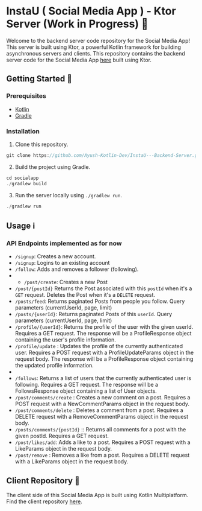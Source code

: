 # InstaU ( Social Media App )  - Ktor Server (Work in Progress) 🚧

Welcome to the backend server code repository for the Social Media App! This server is built using Ktor, a powerful Kotlin framework for building asynchronous servers and clients.
This repository contains the backend server code for the Social Media App [here]([https://github.com/patrickdip/KMM_SocialMediaApp](https://github.com/Ayush-Kotlin-Dev/InstaU---Frontend-Android-App)) built using Ktor.

## Getting Started 🚀

### Prerequisites
- [Kotlin](https://kotlinlang.org/)
- [Gradle](https://gradle.org/)

### Installation
1. Clone this repository. 
```kotlin
git clone https://github.com/Ayush-Kotlin-Dev/InstaU---Backend-Server.git
```

2. Build the project using Gradle.
```kotlin
cd socialapp
./gradlew build

```

3. Run the server locally using `./gradlew run`.
```kotlin
./gradlew run

```
## Usage ℹ️


### API Endpoints implemented as for now
- `/signup`: Creates a new account.
- `/signup`: Logins to an existing account
- `/follow`: Adds and removes a follower (following).
- - `/post/create`: Creates a new Post
- `/post/{postId}` Returns the Post associated with this `postId` when it's a `GET` request. Deletes the Post when it's a `DELETE` request.
- `/posts/feed`: Returns paginated Posts from people you follow. Query parameters (currentUserId, page, limit)
- `/posts/{userId}`: Returns paginated Posts of this `userId`. Query parameters (currentUserId, page, limit)
- `/profile/{userId}`:  Returns the profile of the user with the given userId. Requires a GET request. The response will be a ProfileResponse object containing the user's profile information.
- `/profile/update` :  Updates the profile of the currently authenticated user. Requires a POST request with a ProfileUpdateParams object in the request body. The response will be a ProfileResponse object containing the updated profile information.
- 
- `/follows`:  Returns a list of users that the currently authenticated user is following. Requires a GET request. The response will be a FollowsResponse object containing a list of User objects.
- `/post/comments/create` : Creates a new comment on a post. Requires a POST request with a NewCommentParams object in the request body.
- `/post/comments/delete` : Deletes a comment from a post. Requires a DELETE request with a RemoveCommentParams object in the request body.
- `/posts/comments/{postId}` :: Returns all comments for a post with the given postId. Requires a GET request.
- `/post/likes/add`: Adds a like to a post. Requires a POST request with a LikeParams object in the request body.
- `/post/remove` :  Removes a like from a post. Requires a DELETE request with a LikeParams object in the request body.

## Client Repository 📱

The client side of this Social Media App is built using Kotlin Multiplatform. Find the client repository [here](https://github.com/Ayush-Kotlin-Dev/InstaU---Frontend-Android-App).
